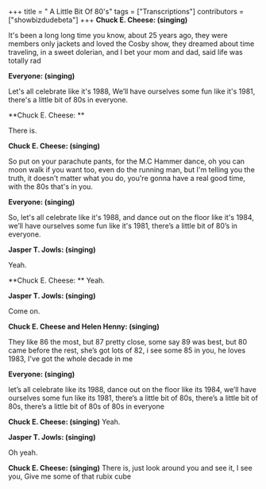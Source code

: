+++
title = " A Little Bit Of 80's"
tags = ["Transcriptions"]
contributors = ["showbizdudebeta"]
+++
**Chuck E. Cheese: (singing)**

It's been a long long time you know, about 25 years ago, they were members only jackets and loved the Cosby show, they dreamed about time traveling, in a sweet dolerian, and I bet your mom and dad, said life was totally rad  

**Everyone: (singing)**

Let's all celebrate like it's 1988, We’ll have ourselves some fun like it's 1981, there's a little bit of 80s in everyone.

**Chuck E. Cheese: **

There is.

**Chuck E. Cheese: (singing)**

So put on your parachute pants, for the M.C Hammer dance, oh you can moon walk if you want too, even do the running man, but I'm telling you the truth, it doesn't matter what you do, you're gonna have a real good time, with the 80s that's in you. 

**Everyone: (singing)**

So, let's all celebrate like it's 1988, and dance out on the floor like it's 1984, we’ll have ourselves some fun like it's 1981, there’s a little bit of 80’s in everyone.

**Jasper T. Jowls: (singing)**

Yeah.


**Chuck E. Cheese: **
Yeah.

**Jasper T. Jowls: (singing)**

 Come on.


**Chuck E. Cheese and Helen Henny: (singing)**

They like 86 the most, but 87 pretty close, some say 89 was best, but 80 came before the rest, she’s got lots of 82, i see some 85 in you, he loves 1983, I've got the whole decade in me 


**Everyone: (singing)**

 let’s all celebrate like its 1988, dance out on the floor like its 1984, we’ll have ourselves some fun like its 1981, there’s a little bit of 80s, there’s a little bit of 80s, there’s a little bit of 80s of 80s in everyone

**Chuck E. Cheese: (singing)**
Yeah. 

**Jasper T. Jowls: (singing)**

Oh yeah. 


**Chuck E. Cheese: (singing)**
There is, just look around you and see it, I see you, Give me some of that rubix cube


